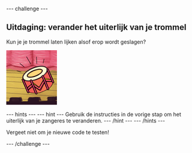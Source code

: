 \--- challenge \---

## Uitdaging: verander het uiterlijk van je trommel

Kun je je trommel laten lijken alsof erop wordt geslagen?

![screenshot](images/band-drum-final.png)

\--- hints \--- \--- hint \--- Gebruik de instructies in de vorige stap om het uiterlijk van je zangeres te veranderen. \--- /hint \--- \--- /hints \---

Vergeet niet om je nieuwe code te testen!

\--- /challenge \---